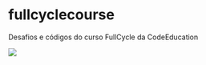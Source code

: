 # fullcyclecourse
Desafios e códigos do curso FullCycle da CodeEducation


<img src="https://github.com/P3d50/fullcyclecourse/blob/main/pedro-marcos-ramos-docker.jpg">
